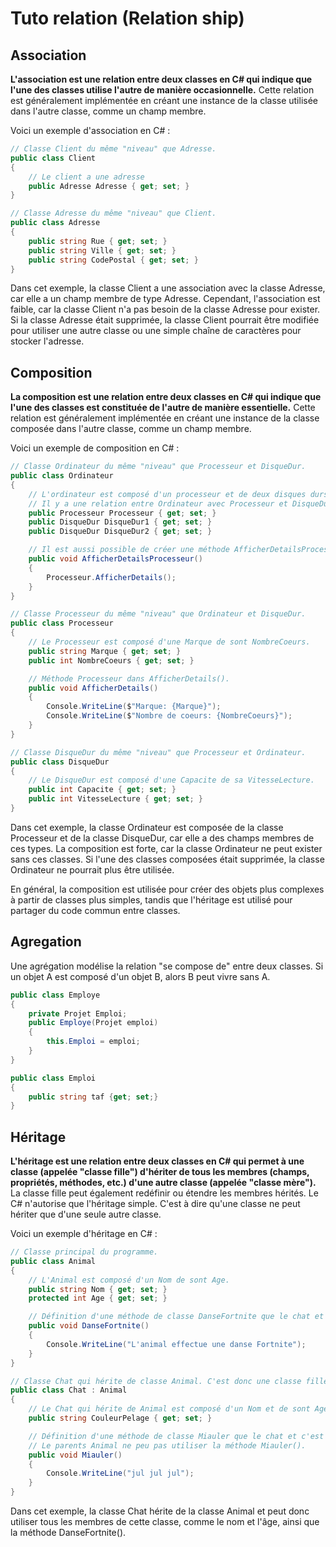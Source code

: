 # Tuto relation (Relation ship)

## Association

**L'association est une relation entre deux classes en C# qui indique que l'une des classes utilise l'autre de manière occasionnelle.** Cette relation est généralement implémentée en créant une instance de la classe utilisée dans l'autre classe, comme un champ membre.

Voici un exemple d'association en C# :

```C#
// Classe Client du même "niveau" que Adresse.
public class Client
{
    // Le client a une adresse
    public Adresse Adresse { get; set; }
}

// Classe Adresse du même "niveau" que Client.
public class Adresse
{
    public string Rue { get; set; }
    public string Ville { get; set; }
    public string CodePostal { get; set; }
}
```

Dans cet exemple, la classe Client a une association avec la classe Adresse, car elle a un champ membre de type Adresse. Cependant, l'association est faible, car la classe Client n'a pas besoin de la classe Adresse pour exister. Si la classe Adresse était supprimée, la classe Client pourrait être modifiée pour utiliser une autre classe ou une simple chaîne de caractères pour stocker l'adresse.

## Composition

**La composition est une relation entre deux classes en C# qui indique que l'une des classes est constituée de l'autre de manière essentielle.** Cette relation est généralement implémentée en créant une instance de la classe composée dans l'autre classe, comme un champ membre.

Voici un exemple de composition en C# :

```C#
// Classe Ordinateur du même "niveau" que Processeur et DisqueDur.
public class Ordinateur
{
    // L'ordinateur est composé d'un processeur et de deux disques durs.
    // Il y a une relation entre Ordinateur avec Processeur et DisqueDur.
    public Processeur Processeur { get; set; }
    public DisqueDur DisqueDur1 { get; set; }
    public DisqueDur DisqueDur2 { get; set; }

    // Il est aussi possible de créer une méthode AfficherDetailsProcesseur() pour apeller Processeur.AfficherDetails().
    public void AfficherDetailsProcesseur()
    {
        Processeur.AfficherDetails();
    }
}

// Classe Processeur du même "niveau" que Ordinateur et DisqueDur.
public class Processeur
{
    // Le Processeur est composé d'une Marque de sont NombreCoeurs.
    public string Marque { get; set; }
    public int NombreCoeurs { get; set; }

    // Méthode Processeur dans AfficherDetails().
    public void AfficherDetails()
    {
        Console.WriteLine($"Marque: {Marque}");
        Console.WriteLine($"Nombre de coeurs: {NombreCoeurs}");
    }
}

// Classe DisqueDur du même "niveau" que Processeur et Ordinateur.
public class DisqueDur
{
    // Le DisqueDur est composé d'une Capacite de sa VitesseLecture.
    public int Capacite { get; set; }
    public int VitesseLecture { get; set; }
}
```
Dans cet exemple, la classe Ordinateur est composée de la classe Processeur et de la classe DisqueDur, car elle a des champs membres de ces types. La composition est forte, car la classe Ordinateur ne peut exister sans ces classes. Si l'une des classes composées était supprimée, la classe Ordinateur ne pourrait plus être utilisée.

En général, la composition est utilisée pour créer des objets plus complexes à partir de classes plus simples, tandis que l'héritage est utilisé pour partager du code commun entre classes.

## Agregation

Une agrégation modélise la relation "se compose de" entre deux classes. Si un objet A est composé d'un objet B, alors B peut vivre sans A.

```C#
public class Employe
{
    private Projet Emploi;
    public Employe(Projet emploi)
    {
        this.Emploi = emploi;
    }
}

public class Emploi 
{
    public string taf {get; set;}
}
```

## Héritage

**L'héritage est une relation entre deux classes en C# qui permet à une classe (appelée "classe fille") d'hériter de tous les membres (champs, propriétés, méthodes, etc.) d'une autre classe (appelée "classe mère").** La classe fille peut également redéfinir ou étendre les membres hérités.
Le C# n'autorise que l'héritage simple. C'est à dire qu'une classe ne peut hériter que d'une seule autre classe.

Voici un exemple d'héritage en C# :

```C#
// Classe principal du programme.
public class Animal
{
    // L'Animal est composé d'un Nom de sont Age.
    public string Nom { get; set; }
    protected int Age { get; set; }

    // Définition d'une méthode de classe DanseFortnite que le chat et c'est enfants peuvent utiliser.
    public void DanseFortnite()
    {
        Console.WriteLine("L'animal effectue une danse Fortnite");
    }
}

// Classe Chat qui hérite de classe Animal. C'est donc une classe fille de la classe Animal.
public class Chat : Animal
{
    // Le Chat qui hérite de Animal est composé d'un Nom et de sont Age ET de sa CouleurPelage.
    public string CouleurPelage { get; set; }

    // Définition d'une méthode de classe Miauler que le chat et c'est enfant peuvent utiliser.
    // Le parents Animal ne peu pas utiliser la méthode Miauler().
    public void Miauler()
    {
        Console.WriteLine("jul jul jul");
    }
}
```

Dans cet exemple, la classe Chat hérite de la classe Animal et peut donc utiliser tous les membres de cette classe, comme le nom et l'âge, ainsi que la méthode DanseFortnite().